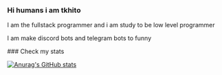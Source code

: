 ### Hi humans i am tkhito
<p>I am the fullstack programmer and i am study to be low level programmer</p>
<p>I am make discord bots and telegram bots to funny</p>
### Check my stats

[![Anurag's GitHub stats](https://github-readme-stats.vercel.app/api?str-TkHito=anuraghazra)](https://github.com/anuraghazra/github-readme-stats)
